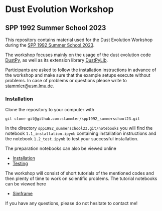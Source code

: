 # Dust Evolution Workshop
## SPP 1992 Summer School 2023

This repository contains material used for the Dust Evolution Workshop during the [SPP 1992 Summer School 2023](https://www-astro.physik.tu-berlin.de/exoplanet-diversity/spp-1992-summer-school-2023/).

The workshop focuses mainly on the usage of the dust evolution code [DustPy](https://stammler.github.io/dustpy/), as well as its extension library [DustPyLib](https://dustpylib.readthedocs.io/en/latest/).

Participants are asked to follow the installation instructions in advance of the workshop and make sure that the example setups execute without problems. In case of problems or questions please write to [stammler@usm.lmu.de](mailto:stammler@usm.lmu.de).

### Installation

Clone the repository to your computer with

`git clone git@github.com:stammler/spp1992_summerschool23.git`

In the directory `spp1992_summerschool23.git/notebooks` you will find the notebook `1.1_installation.ipynb` containing installation instructions and the notebook `1.2_test.ipynb` to test your successful installation.

The preparation notebooks can also be viewed online

* [Installation](https://github.com/stammler/spp1992_summerschool23/blob/main/notebooks/1.1_installation.ipynb)
* [Testing](https://github.com/stammler/spp1992_summerschool23/blob/main/notebooks/1.2_test.ipynb)

The workshop will consist of short tutorials of the mentioned codes and then plenty of time to work on scientific problems. The tutorial notebooks can be viewed here

* [Simframe](https://github.com/stammler/spp1992_summerschool23/blob/main/notebooks/2_simframe.ipynb)

If you have any questions, please do not hesitate to contact me!